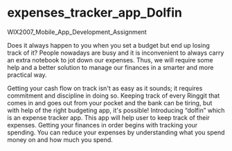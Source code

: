 # expenses_tracker_app_Dolfin
WIX2007_Mobile_App_Development_Assignment

Does it always happen to you when you set a budget but end up losing track of it? People nowadays are busy and it is inconvenient to always carry an extra notebook to jot down our expenses. Thus, we will require some help and a better solution to manage our finances in a smarter and more practical way. 

Getting your cash flow on track isn't as easy as it sounds; it requires commitment and discipline in doing so. Keeping track of every Ringgit that comes in and goes out from your pocket and the bank can be tiring, but with help of the right budgeting app, it's possible! Introducing “dolfin” which is an expense tracker app. This app will help user to keep track of their expenses. Getting your finances in order begins with tracking your spending. You can reduce your expenses by understanding what you spend money on and how much you spend.
